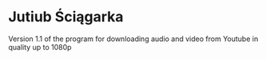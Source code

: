 # Jutiub Ściągarka
Version 1.1 of the program for downloading audio and video from Youtube in quality up to 1080p
